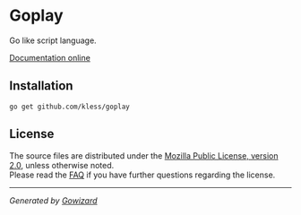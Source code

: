 Goplay
======
Go like script language.

[Documentation online](http://godoc.org/github.com/kless/goplay)

## Installation

	go get github.com/kless/goplay

## License

The source files are distributed under the [Mozilla Public License, version 2.0](http://mozilla.org/MPL/2.0/),
unless otherwise noted.  
Please read the [FAQ](http://www.mozilla.org/MPL/2.0/FAQ.html)
if you have further questions regarding the license.

* * *
*Generated by [Gowizard](https://github.com/kless/wizard)*
